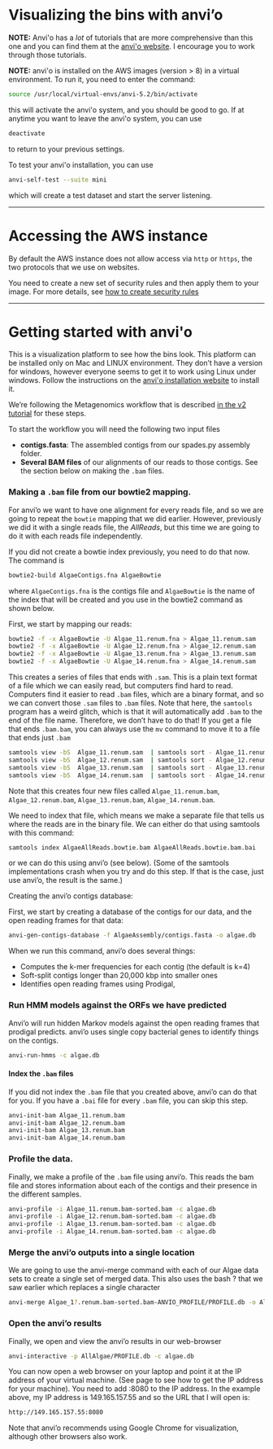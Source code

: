 # Visualizing the bins with anvi’o

**NOTE:** Anvi'o has a *lot* of tutorials that are more comprehensive than this one and you can find them at the [anvi'o website](http://merenlab.org/software/anvio/). I encourage you to work through those tutorials.

**NOTE:** anvi'o is installed on the AWS images (version > 8) in a virtual environment. To run it, you need to enter the command:

```bash
source /usr/local/virtual-envs/anvi-5.2/bin/activate
```

this will activate the anvi'o system, and you should be good to go. If at anytime you want to leave the anvi'o system, you can use

```bash
deactivate
```

to return to your previous settings.

To test your anvi'o installation, you can use 

```bash
anvi-self-test --suite mini
```

which will create a test dataset and start the server listening.

---

# Accessing the AWS instance

By default the AWS instance does not allow access via `http` or `https`, the two protocols that we use on websites.

You need to create a new set of security rules and then apply them to your image. For more details, see [how to create security rules](security.md)

---

# Getting started with anvi'o

This is a visualization platform to see how the bins look. This platform can be installed only on Mac and LINUX environment. They don’t have a version for windows, however everyone seems to get it to work using Linux under windows. Follow the instructions on the [anvi'o installation website](http://merenlab.org/2016/06/26/installation-v2/) to install it. 

We’re following the Metagenomics workflow that is described [in the v2 tutorial](http://merenlab.org/2016/06/22/anvio-tutorial-v2/) for these steps.

To start the workflow you will need the following two input files

* **contigs.fasta**: The assembled contigs from our spades.py assembly folder. 
* **Several BAM files** of our alignments of our reads to those contigs. See the section below on making the `.bam` files.

### Making a `.bam` file from our bowtie2 mapping.

For anvi’o we want to have one alignment for every reads file, and so we are going to repeat the `bowtie` mapping that we did earlier. However, previously we did it with a single reads file, the *AllReads*, but this time we are going to do it with each reads file independently.

If you did not create a bowtie index previously, you need to do that now. The command is

```bash
bowtie2-build AlgaeContigs.fna AlgaeBowtie 
```

where `AlgaeContigs.fna` is the contigs file and `AlgaeBowtie` is the name of the index that will be created and you use in the bowtie2 command as shown below.

First, we start by mapping our reads:

```bash
bowtie2 -f -x AlgaeBowtie -U Algae_11.renum.fna > Algae_11.renum.sam
bowtie2 -f -x AlgaeBowtie -U Algae_12.renum.fna > Algae_12.renum.sam
bowtie2 -f -x AlgaeBowtie -U Algae_13.renum.fna > Algae_13.renum.sam
bowtie2 -f -x AlgaeBowtie -U Algae_14.renum.fna > Algae_14.renum.sam
```

This creates a series of files that ends with `.sam`. This is a plain text format of a file which we can easily read, but computers find hard to read. Computers find it easier to read `.bam` files, which are a binary format, and so we can convert those `.sam` files to `.bam` files. Note that here, the `samtools` program has a weird glitch, which is that it will automatically add `.bam` to the end of the file name. Therefore, we don’t have to do that! If you get a file that ends `.bam.bam`, you can always use the `mv` command to move it to a file that ends just `.bam`

```bash
samtools view -bS  Algae_11.renum.sam  | samtools sort - Algae_11.renum
samtools view -bS  Algae_12.renum.sam  | samtools sort - Algae_12.renum
samtools view -bS  Algae_13.renum.sam  | samtools sort - Algae_13.renum
samtools view -bS  Algae_14.renum.sam  | samtools sort - Algae_14.renum
```

Note that this creates four new files called `Algae_11.renum.bam`,  `Algae_12.renum.bam`,  `Algae_13.renum.bam`,  `Algae_14.renum.bam`.

We need to index that file, which means we make a separate file that tells us where the reads are in the binary file. We can either do that using samtools with this command:

```bash
samtools index AlgaeAllReads.bowtie.bam AlgaeAllReads.bowtie.bam.bai
```

or we can do this using anvi’o (see below). (Some of the samtools implementations crash when you try and do this step. If that is the case, just use anvi’o, the result is the same.)

Creating the anvi’o contigs database:

First, we start by creating a database of the contigs for our data, and the open reading frames for that data: 

```bash
anvi-gen-contigs-database -f AlgaeAssembly/contigs.fasta -o algae.db
```

When we run this command, anvi’o does several things:

* Computes the k-mer frequencies for each contig (the default is k=4)
* Soft-split contigs longer than 20,000 kbp into smaller ones
* Identifies open reading frames using Prodigal, 

### Run HMM models against the ORFs we have predicted

Anvi’o will run hidden Markov models against the open reading frames that prodigal predicts. anvi’o uses single copy bacterial genes to identify things on the contigs.

```bash
anvi-run-hmms -c algae.db
```

#### Index the `.bam` files

If you did not index the `.bam` file that you created above, anvi’o can do that for you. If you have a `.bai` file for every `.bam` file, you can skip this step.

```bash
anvi-init-bam Algae_11.renum.bam
anvi-init-bam Algae_12.renum.bam
anvi-init-bam Algae_13.renum.bam
anvi-init-bam Algae_14.renum.bam
```

### Profile the data.

Finally, we make a profile of the `.bam` file using anvi’o. This reads the bam file and stores information about each of the contigs and their presence in the different samples.

```bash
anvi-profile -i Algae_11.renum.bam-sorted.bam -c algae.db 
anvi-profile -i Algae_12.renum.bam-sorted.bam -c algae.db 
anvi-profile -i Algae_13.renum.bam-sorted.bam -c algae.db 
anvi-profile -i Algae_14.renum.bam-sorted.bam -c algae.db 
```

### Merge the anvi’o outputs into a single location

We are going to use the anvi-merge command with each of our Algae data sets to create a single set of merged data. This also uses the bash ? that we saw earlier  which replaces a single character

```bash
anvi-merge Algae_1?.renum.bam-sorted.bam-ANVIO_PROFILE/PROFILE.db -o AllAlgae -c algae.db
```

### Open the anvi’o results

Finally, we open and view the anvi’o results in our web-browser

```bash
anvi-interactive -p AllAlgae/PROFILE.db -c algae.db
```

You can now open a web browser on your laptop and point it at the IP address of your virtual machine. (See page  to see how to get the IP address for your machine).
You need to add :8080 to the IP address. In the example above, my IP address is 149.165.157.55 and so the URL that I will open is:

```bash
http://149.165.157.55:8080
```

Note that anvi’o recommends using Google Chrome for visualization, although other browsers also work.

